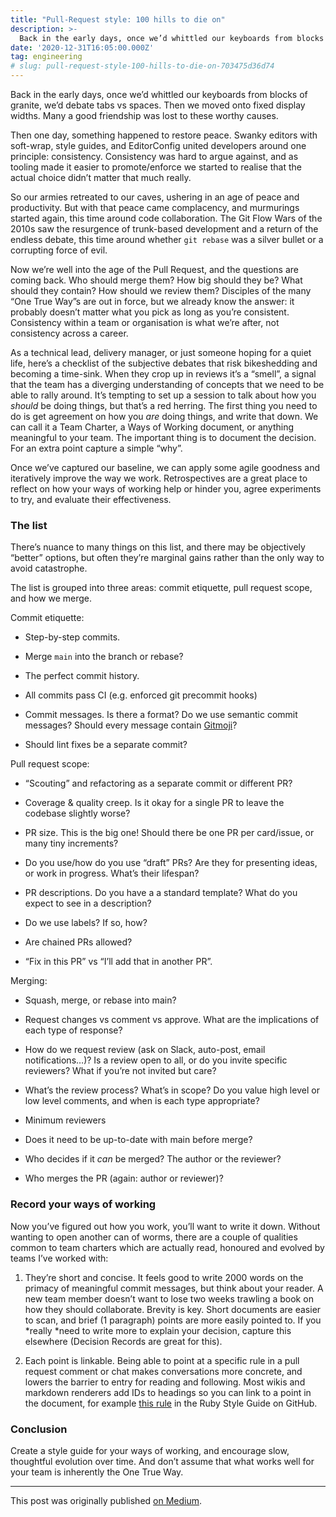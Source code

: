 ```yaml
---
title: "Pull-Request style: 100 hills to die on"
description: >-
  Back in the early days, once we’d whittled our keyboards from blocks of granite, we’d debate tabs vs spaces. Now it's pull requests...
date: '2020-12-31T16:05:00.000Z'
tag: engineering
# slug: pull-request-style-100-hills-to-die-on-703475d36d74
---
```


Back in the early days, once we’d whittled our keyboards from blocks of granite, we’d debate tabs vs spaces. Then we moved onto fixed display widths. Many a good friendship was lost to these worthy causes.

Then one day, something happened to restore peace. Swanky editors with soft-wrap, style guides, and EditorConfig united developers around one principle: consistency. Consistency was hard to argue against, and as tooling made it easier to promote/enforce we started to realise that the actual choice didn’t matter that much really.

So our armies retreated to our caves, ushering in an age of peace and productivity. But with that peace came complacency, and murmurings started again, this time around code collaboration. The Git Flow Wars of the 2010s saw the resurgence of trunk-based development and a return of the endless debate, this time around whether `git rebase` was a silver bullet or a corrupting force of evil.

Now we’re well into the age of the Pull Request, and the questions are coming back. Who should merge them? How big should they be? What should they contain? How should we review them? Disciples of the many “One True Way”s are out in force, but we already know the answer: it probably doesn’t matter what you pick as long as you’re consistent. Consistency within a team or organisation is what we’re after, not consistency across a career.

As a technical lead, delivery manager, or just someone hoping for a quiet life, here’s a checklist of the subjective debates that risk bikeshedding and becoming a time-sink. When they crop up in reviews it’s a “smell”, a signal that the team has a diverging understanding of concepts that we need to be able to rally around. It’s tempting to set up a session to talk about how you *should* be doing things, but that’s a red herring. The first thing you need to do is get agreement on how you *are* doing things, and write that down. We can call it a Team Charter, a Ways of Working document, or anything meaningful to your team. The important thing is to document the decision. For an extra point capture a simple “why”.

Once we’ve captured our baseline, we can apply some agile goodness and iteratively improve the way we work. Retrospectives are a great place to reflect on how your ways of working help or hinder you, agree experiments to try, and evaluate their effectiveness.

### The list

There’s nuance to many things on this list, and there may be objectively “better” options, but often they’re marginal gains rather than the only way to avoid catastrophe.

The list is grouped into three areas: commit etiquette, pull request scope, and how we merge.

Commit etiquette:

* Step-by-step commits.

* Merge `main` into the branch or rebase?

* The perfect commit history.

* All commits pass CI (e.g. enforced git precommit hooks)

* Commit messages. Is there a format? Do we use semantic commit messages? Should every message contain [Gitmoji](https://gitmoji.dev)?

* Should lint fixes be a separate commit?

Pull request scope:

* “Scouting” and refactoring as a separate commit or different PR?

* Coverage & quality creep. Is it okay for a single PR to leave the codebase slightly worse?

* PR size. This is the big one! Should there be one PR per card/issue, or many tiny increments?

* Do you use/how do you use “draft” PRs? Are they for presenting ideas, or work in progress. What’s their lifespan?

* PR descriptions. Do you have a a standard template? What do you expect to see in a description?

* Do we use labels? If so, how?

* Are chained PRs allowed?

* “Fix in this PR” vs “I’ll add that in another PR”.

Merging:

* Squash, merge, or rebase into main?

* Request changes vs comment vs approve. What are the implications of each type of response?

* How do we request review (ask on Slack, auto-post, email notifications…)? Is a review open to all, or do you invite specific reviewers? What if you’re not invited but care?

* What’s the review process? What’s in scope? Do you value high level or low level comments, and when is each type appropriate?

* Minimum reviewers

* Does it need to be up-to-date with main before merge?

* Who decides if it *can* be merged? The author or the reviewer?

* Who merges the PR (again: author or reviewer)?

### Record your ways of working

Now you’ve figured out how you work, you’ll want to write it down. Without wanting to open another can of worms, there are a couple of qualities common to team charters which are actually read, honoured and evolved by teams I’ve worked with:

1. They’re short and concise. It feels good to write 2000 words on the primacy of meaningful commit messages, but think about your reader. A new team member doesn’t want to lose two weeks trawling a book on how they should collaborate. Brevity is key. Short documents are easier to scan, and brief (1 paragraph) points are more easily pointed to. If you *really *need to write more to explain your decision, capture this elsewhere (Decision Records are great for this).

1. Each point is linkable. Being able to point at a specific rule in a pull request comment or chat makes conversations more concrete, and lowers the barrier to entry for reading and following. Most wikis and markdown renderers add IDs to headings so you can link to a point in the document, for example [this rule](https://github.com/rubocop-hq/ruby-style-guide#indent-when-to-case) in the Ruby Style Guide on GitHub.

### Conclusion

Create a style guide for your ways of working, and encourage slow, thoughtful evolution over time. And don’t assume that what works well for your team is inherently the One True Way.

---

This post was originally published [on Medium](https://spikeheap.medium.com/pull-request-style-100-hills-to-die-on-703475d36d74).
